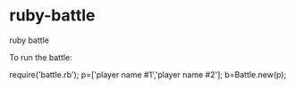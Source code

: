 ruby-battle
===========

ruby battle

To run the battle:

require('battle.rb');
p=['player name #1','player name #2'];
b=Battle.new(p);


